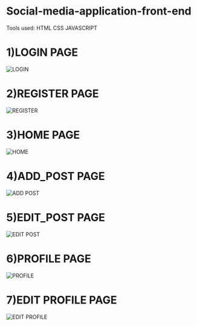 # Social-media-application-front-end
Tools used:
HTML 
CSS
JAVASCRIPT

# 1)LOGIN PAGE

 ![LOGIN](https://github.com/Nithya028/Social-media-application-front-end/assets/127539831/5b2236dc-c41f-45b1-bee0-8c41ec56b44f)

# 2)REGISTER PAGE

 ![REGISTER](https://github.com/Nithya028/Social-media-application-front-end/assets/127539831/429bba66-c346-4a3e-86e8-7c700f70c578)

# 3)HOME PAGE

![HOME](https://github.com/Nithya028/Social-media-application-front-end/assets/127539831/b4dca499-4e56-49fa-a6ac-0182777c2a33)

# 4)ADD_POST PAGE

![ADD POST](https://github.com/Nithya028/Social-media-application-front-end/assets/127539831/594d885c-2661-40b8-afbe-0acd8699faf2)

# 5)EDIT_POST PAGE

![EDIT POST](https://github.com/Nithya028/Social-media-application-front-end/assets/127539831/5759d595-c0a1-407c-9b55-eb07f15971fd)

# 6)PROFILE PAGE

![PROFILE](https://github.com/Nithya028/Social-media-application-front-end/assets/127539831/105297b7-8070-4986-985b-6781e0503c01)

# 7)EDIT PROFILE PAGE

![EDIT PROFILE](https://github.com/Nithya028/Social-media-application-front-end/assets/127539831/dbfc17ee-60aa-44a7-83e7-4b74a9c9c89f)


 
 

